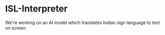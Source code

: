 # ISL-Interpreter
We're working on an AI model which translates Indian sign language to text on screen.

